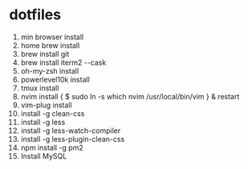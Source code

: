 # dotfiles

1. min browser install
2. home brew install
3. brew install git
4. brew install iterm2 --cask
5. oh-my-zsh install
6. powerlevel10k install
7. tmux install
8. nvim install { $ sudo ln -s which nvim /usr/local/bin/vim } & restart
9. vim-plug install 
10. install -g clean-css 
11. install -g less
12. install -g less-watch-compiler
13. install -g less-plugin-clean-css
14. npm install -g pm2
15. Install MySQL
